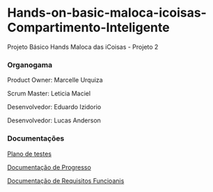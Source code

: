 # Hands-on-basic-maloca-icoisas-Compartimento-Inteligente
Projeto Básico Hands Maloca das iCoisas  - Projeto 2

###  Organogama
Product Owner: Marcelle Urquiza

Scrum Master: Leticia Maciel

Desenvolvedor: Eduardo Izidorio

Desenvolvedor: Lucas Anderson

### Documentações

[Plano de testes](https://docs.google.com/document/d/1c6RysTtWka-RTZluZDUZ-Ocd94qdlwFN/edit?usp=sharing&ouid=110619769400394383825&rtpof=true&sd=true)

[Documentação de Progresso](https://docs.google.com/document/d/1ZkUmbCWD7SBDYG_HduSZKmjM0HjouRaFN3e8JC-Bxfg/edit?usp=sharing)

[Documentação de Requisitos Funcioanis](https://docs.google.com/document/d/16K2HUjZccPY4-9EPu_wtl0E8ZITCabvs/edit?usp=sharing&ouid=109419478006693650737&rtpof=true&sd=true)
